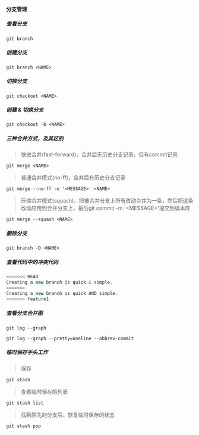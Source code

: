 #### 分支管理

##### 查看分支

``` base
git branch
```

##### 创建分支

``` base
git branch <NAME>
```

##### 切换分支

``` base
git checkout <NAME>
```

##### 创建 & 切换分支

``` base
git checkout -b <NAME>
```

##### 三种合并方式，及其区别

> 快进合并(fast-forward)，合并后无历史分支记录，但有commit记录

``` base
git merge <NAME>
```

> 普通合并模式(no-ff)，合并后有历史分支记录

``` base
git merge --no-ff -m '<MESSAGE>' <NAME>
```

> 压缩合并模式(squash)，把被合并分支上所有改动合并为一条，然后把这条改动应用到合并分支上，最后git commit -m '\<MESSAGE\>'提交到版本库

``` base
git merge --squash <NAME>
```

##### 删除分支

``` base
git branch -D <NAME>
```

##### 查看代码中的冲突代码

``` javascript
<<<<<<< HEAD
Creating a new branch is quick & simple.
=======
Creating a new branch is quick AND simple.
>>>>>>> feature1
```

##### 查看分支合并图

``` base
git log --graph
```

``` base
git log --graph --pretty=oneline --abbrev-commit
```

##### 临时保存手头工作

> 保存
``` base
git stash
```

> 查看临时保存的列表
``` base
git stash list
```

> 找到原先的分支后，恢复临时保存的状态
``` base
git stash pop
```
